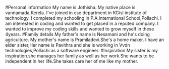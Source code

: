 #Personal information
My name is Jothisha.
My native place is vannamada,Kerela.
I've joined in cse department in KGisl institute of technology.
I completed my schooling in P.A.International School,Pollachi.
I am interested in coding and wanted to get placed in a reputed company.
I wanted to improve my coding skills and wanted to grow myself in these 4years.
#Family details
My father's name is Nesamani and he's doing agriculture.
My mother's name is Pramiladevi.She's a home maker.
I have an elder sister,Her name is Pavithra and she is working in Vvdn technologies,Pollachi as a software engineer.
#Inspiration
My sister is my inspiration.she manages her family as well as her work.She wants to be independent in her life.She takes care her of me like my mother.
